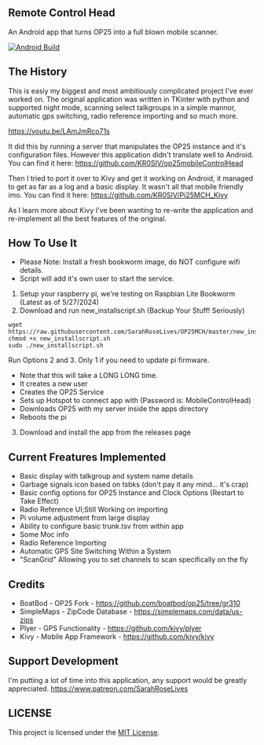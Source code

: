 ## Remote Control Head
An Android app that turns OP25 into a full blown mobile scanner.

[![Android Build](https://github.com/SarahRoseLives/OP25MCH/actions/workflows/build.yml/badge.svg)](https://github.com/SarahRoseLives/OP25MCH/actions/workflows/build.yml)

## The History
This is easiy my biggest and most ambitiously complicated project I've ever worked on.
The original application was written in TKinter with python and supported night mode, scanning select talkgroups in a simple mannor, automatic
gps switching, radio reference importing and so much more.

https://youtu.be/LAmJmRco71s

It did this by running a server that manipulates the OP25 instance and it's configuration files.
However this application didn't translate well to Android. You can find it here: https://github.com/KR0SIV/op25mobileControlHead

Then I tried to port it over to Kivy and get it working on Android, it managed to get as far as a log and a basic display.
It wasn't all that mobile friendly imo. You can find it here: https://github.com/KR0SIV/Pi25MCH_Kivy

As I learn more about Kivy I've been wanting to re-write the application and re-implement all the best features of the original.

## How To Use It

* Please Note: Install a fresh bookworm image, do NOT configure wifi details.
* Script will add it's own user to start the service.

1. Setup your raspberry pi, we're testing on Raspbian Lite Bookworm (Latest as of 5/27/2024)
2. Download and run new_installscript.sh (Backup Your Stuff! Seriously)

```
wget https://raw.githubusercontent.com/SarahRoseLives/OP25MCH/master/new_installscript.sh
chmod +x new_installscript.sh
sudo ./new_installscript.sh
```
Run Options 2 and 3. Only 1 if you need to update pi firmware.




   * Note that this will take a LONG LONG time.
   * It creates a new user
   * Creates the OP25 Service
   * Sets up Hotspot to connect app with (Password is: MobileControlHead)
   * Downloads OP25 with my server inside the apps directory
   * Reboots the pi
3. Download and install the app from the releases page

## Current Freatures Implemented

* Basic display with talkgroup and system name details
* Garbage signals icon based on tsbks (don't pay it any mind... it's crap)
* Basic config options for OP25 Instance and Clock Options (Restart to Take Effect)
* Radio Reference UI;Still Working on importing
* Pi volume adjustment from large display
* Ability to configure basic trunk.tsv from within app
* Some Moc info
* Radio Reference Importing
* Automatic GPS Site Switching Within a System
* "ScanGrid" Allowing you to set channels to scan specifically on the fly


## Credits

* BoatBod - OP25 Fork - https://github.com/boatbod/op25/tree/gr310
* SimpleMaps - ZipCode Database - https://simplemaps.com/data/us-zips
* Plyer - GPS Functionality - https://github.com/kivy/plyer
* Kivy - Mobile App Framework - https://github.com/kivy/kivy


## Support Development
I'm putting a lot of time into this application, any support would be greatly appreciated.
https://www.patreon.com/SarahRoseLives

## LICENSE
This project is licensed under the [MIT License](./LICENSE).